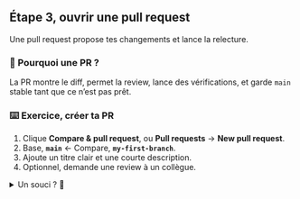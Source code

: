 ## Étape 3, ouvrir une pull request

Une pull request propose tes changements et lance la relecture.

### 📖 Pourquoi une PR ?
La PR montre le diff, permet la review, lance des vérifications, et garde `main` stable tant que ce n’est pas prêt.

### ⌨️ Exercice, créer ta PR
1. Clique **Compare & pull request**, ou **Pull requests** → **New pull request**.
2. Base, **`main`** ← Compare, **`my-first-branch`**.
3. Ajoute un titre clair et une courte description.
4. Optionnel, demande une review à un collègue.

<details>
<summary>Un souci ? 🤷</summary><br/>

Si le bouton compare n’apparaît pas, pousse ta branche ou vérifie qu’elle a au moins un commit.  
Contrôle que base et compare sont correctes.

</details>
